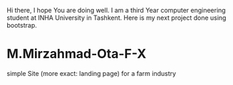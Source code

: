 Hi there, I hope You are doing well.
I am a third Year computer engineering student at INHA University in Tashkent.
Here is my next project done using bootstrap.
# M.Mirzahmad-Ota-F-X
simple Site (more exact: landing page) for a farm industry
